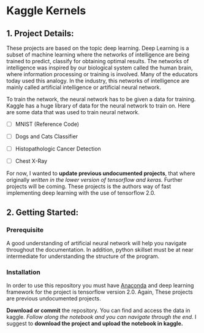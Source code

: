 # Kaggle Kernels
## 1. Project Details:
These projects are based on the topic deep learning. Deep Learning is a subset of machine learning where the networks of intelligence are being trained to predict, classify for obtaining optimal results. The networks of intelligence was inspired by our biological system called the human brain, where information processing or training is involved. Many of the educators today used this analogy. In the industry, this networks of intelligence are mainly called artificial intelligence or artificial neural network.

To train the network, the neural network has to be given a data for training. Kaggle has a huge library of data for the neural network to train on. Here are some data that was used to train neural network.
- [ ] MNIST (Reference Code)
- [ ] Dogs and Cats Classifier
- [ ] Histopathologic Cancer Detection
- [ ] Chest X-Ray


For now, I wanted to **update previous undocumented projects**, that where originally *written in the lower version of tensorflow and keras.* Further projects will be coming. These projects is the authors way of fast implementing deep learning with the use of tensorflow 2.0. 

## 2. Getting Started:

### Prerequisite
A good understanding of artificial neural network will help you navigate throughout the documentation. In addition, python skillset must be at near intermediate for understanding the structure of the program. 

### Installation
In order to use this repository you must have [Anaconda](https://www.anaconda.com/distribution/) and deep learning framework for the project is tensorflow version 2.0. Again, These projects are previous undocumented projects. 

**Download or commit** the repository. You can find and access the data in kaggle. *Follow along the notebook and you can navigate through the end.* I suggest to **download the project and upload the notebook in kaggle.**
